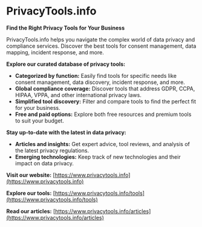 # PrivacyTools.info

**Find the Right Privacy Tools for Your Business**

PrivacyTools.info helps you navigate the complex world of data privacy and compliance services.  Discover the best tools for consent management, data mapping, incident response, and more.

**Explore our curated database of privacy tools:**

* **Categorized by function:** Easily find tools for specific needs like consent management, data discovery, incident response, and more.
* **Global compliance coverage:** Discover tools that address GDPR, CCPA, HIPAA, VPPA, and other international privacy laws.
* **Simplified tool discovery:** Filter and compare tools to find the perfect fit for your business.
* **Free and paid options:**  Explore both free resources and premium tools to suit your budget.

**Stay up-to-date with the latest in data privacy:**

* **Articles and insights:** Get expert advice, tool reviews, and analysis of the latest privacy regulations.
* **Emerging technologies:** Keep track of new technologies and their impact on data privacy.

**Visit our website:** [https://www.privacytools.info](https://www.privacytools.info)

**Explore our tools:** [https://www.privacytools.info/tools](https://www.privacytools.info/tools)

**Read our articles:** [https://www.privacytools.info/articles](https://www.privacytools.info/articles)
